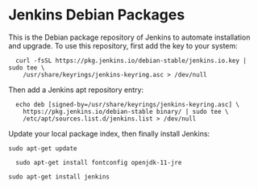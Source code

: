 # Jenkins Debian Packages

This is the Debian package repository of Jenkins to automate installation and upgrade. To use this repository, first add the key to your system:

```
  curl -fsSL https://pkg.jenkins.io/debian-stable/jenkins.io.key | sudo tee \
    /usr/share/keyrings/jenkins-keyring.asc > /dev/null
```

Then add a Jenkins apt repository entry:

```
  echo deb [signed-by=/usr/share/keyrings/jenkins-keyring.asc] \
    https://pkg.jenkins.io/debian-stable binary/ | sudo tee \
    /etc/apt/sources.list.d/jenkins.list > /dev/null
```

Update your local package index, then finally install Jenkins:

```
sudo apt-get update
```

```
  sudo apt-get install fontconfig openjdk-11-jre
```

```
sudo apt-get install jenkins

```

